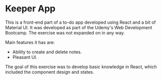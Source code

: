# Keeper App
This is a front-end part of a to-do app developed using React and a bit of Material UI. It was developed as part of the Udemy's Web Development Bootcamp. The exercise was not expanded on in any way.

Main features it has are:
- Ability to create and delete notes.
- Pleasant UI.

The goal of this exercise was to develop basic knowledge in React, which included the component design and states.
